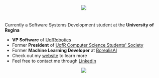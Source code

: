 <!-- Animated Introduction (credits to DenverCoder1) -->
<div align="center">
  <picture>
    <source media="(prefers-color-scheme: dark)" srcset="https://readme-typing-svg.herokuapp.com?font=Fira+Code&size=25&duration=2500&pause=1500&color=FFE2E2&background=FFFFFF00&center=true&vCenter=true&repeat=false&width=435&lines=Hello!;My+Name+is+Mohammad+Zafar" />
    <img src="https://readme-typing-svg.herokuapp.com?font=Fira+Code&size=25&duration=2500&pause=1500&color=001D1D&background=FFFFFF00&center=true&vCenter=true&repeat=false&width=435&lines=Hello!;My+Name+is+Mohammad+Zafar" />
  </picture>
  <h1 />
</div>

<!-- Description -->
Currently a Software Systems Development student at the **University of Regina**
- **VP Software** of [UofRobotics](https://www.instagram.com/uof_robotics/)
- Former **President** of [UofR Computer Science Students' Society](https://www.linkedin.com/company/uofr-computer-science-students-society)
- Former **Machine Learning Developer** at [BorealisAI](https://www.borealisai.com/)
- Check out my [website](http://mohammadzafar.com) to learn more
- Feel free to contact me through [LinkedIn](https://www.linkedin.com/in/mohammadzfr)

<!-- Github Stats (credits to Anuraghazra) -->
<!-- <div align="center">
  
  [![Github stats-Dark](https://github-readme-stats.vercel.app/api?username=mohammadzfr&show_icons=true&theme=dark&title_color=FFE2E2#gh-dark-mode-only)](https://github.com/anuraghazra/github-readme-stats#gh-dark-mode-only)
[![Github stats-Light](https://github-readme-stats.vercel.app/api?username=mohammadzfr&show_icons=true&theme=default&title_color=001D1D#gh-light-mode-only)](https://github.com/anuraghazra/github-readme-stats#gh-light-mode-only)
  
</div> -->

<!-- Notable Repositories (credits to DenverCoder1) -->
<div align="center">
  <picture>
    <source media="(prefers-color-scheme: dark)" srcset="https://readme-typing-svg.herokuapp.com?font=Fira+Code&size=25&duration=2500&pause=1500&color=FFE2E2&background=FFFFFF00&center=true&vCenter=true&repeat=false&width=435&lines=Notable+Repositories+Below" />
    <img src="https://readme-typing-svg.herokuapp.com?font=Fira+Code&size=25&duration=2500&pause=1500&color=001D1D&background=FFFFFF00&center=true&vCenter=true&repeat=false&width=435&lines=Notable+Repositories+Below" />
  </picture>
</div>
